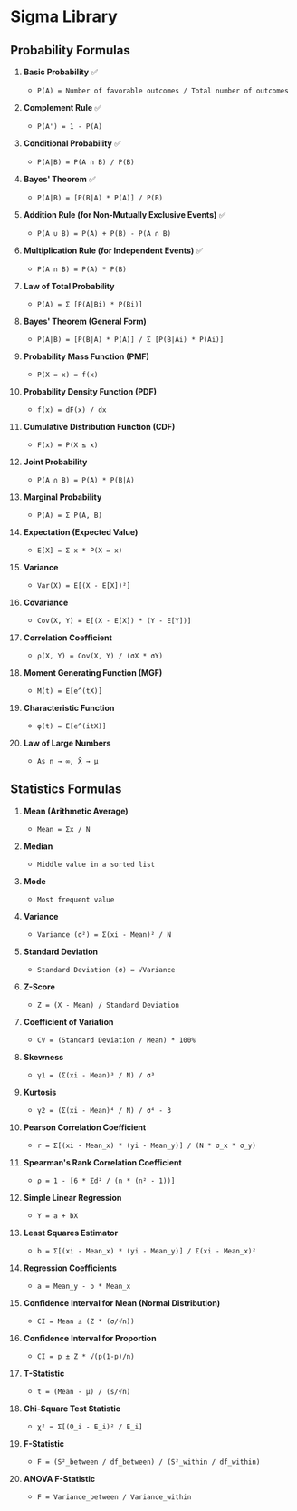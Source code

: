 # Sigma Library

## Probability Formulas

1. **Basic Probability** ✅
    - `P(A) = Number of favorable outcomes / Total number of outcomes`

2. **Complement Rule** ✅
    - `P(A') = 1 - P(A)`

3. **Conditional Probability** ✅
    - `P(A|B) = P(A ∩ B) / P(B)`

4. **Bayes' Theorem** ✅
    - `P(A|B) = [P(B|A) * P(A)] / P(B)`

5. **Addition Rule (for Non-Mutually Exclusive Events)** ✅
    - `P(A ∪ B) = P(A) + P(B) - P(A ∩ B)`

6. **Multiplication Rule (for Independent Events)** ✅
    - `P(A ∩ B) = P(A) * P(B)`

7. **Law of Total Probability**
    - `P(A) = Σ [P(A|Bi) * P(Bi)]`

8. **Bayes' Theorem (General Form)**
    - `P(A|B) = [P(B|A) * P(A)] / Σ [P(B|Ai) * P(Ai)]`

9. **Probability Mass Function (PMF)**
    - `P(X = x) = f(x)`

10. **Probability Density Function (PDF)**
    - `f(x) = dF(x) / dx`

11. **Cumulative Distribution Function (CDF)**
    - `F(x) = P(X ≤ x)`

12. **Joint Probability**
    - `P(A ∩ B) = P(A) * P(B|A)`

13. **Marginal Probability**
    - `P(A) = Σ P(A, B)`

14. **Expectation (Expected Value)**
    - `E[X] = Σ x * P(X = x)`

15. **Variance**
    - `Var(X) = E[(X - E[X])²]`

16. **Covariance**
    - `Cov(X, Y) = E[(X - E[X]) * (Y - E[Y])]`

17. **Correlation Coefficient**
    - `ρ(X, Y) = Cov(X, Y) / (σX * σY)`

18. **Moment Generating Function (MGF)**
    - `M(t) = E[e^(tX)]`

19. **Characteristic Function**
    - `φ(t) = E[e^(itX)]`

20. **Law of Large Numbers**
    - `As n → ∞, X̄ → μ`

## Statistics Formulas

1. **Mean (Arithmetic Average)**
    - `Mean = Σx / N`

2. **Median**
    - `Middle value in a sorted list`

3. **Mode**
    - `Most frequent value`

4. **Variance**
    - `Variance (σ²) = Σ(xi - Mean)² / N`

5. **Standard Deviation**
    - `Standard Deviation (σ) = √Variance`

6. **Z-Score**
    - `Z = (X - Mean) / Standard Deviation`

7. **Coefficient of Variation**
    - `CV = (Standard Deviation / Mean) * 100%`

8. **Skewness**
    - `γ1 = (Σ(xi - Mean)³ / N) / σ³`

9. **Kurtosis**
    - `γ2 = (Σ(xi - Mean)⁴ / N) / σ⁴ - 3`

10. **Pearson Correlation Coefficient**
    - `r = Σ[(xi - Mean_x) * (yi - Mean_y)] / (N * σ_x * σ_y)`

11. **Spearman's Rank Correlation Coefficient**
    - `ρ = 1 - [6 * Σd² / (n * (n² - 1))]`

12. **Simple Linear Regression**
    - `Y = a + bX`

13. **Least Squares Estimator**
    - `b = Σ[(xi - Mean_x) * (yi - Mean_y)] / Σ(xi - Mean_x)²`

14. **Regression Coefficients**
    - `a = Mean_y - b * Mean_x`

15. **Confidence Interval for Mean (Normal Distribution)**
    - `CI = Mean ± (Z * (σ/√n))`

16. **Confidence Interval for Proportion**
    - `CI = p ± Z * √(p(1-p)/n)`

17. **T-Statistic**
    - `t = (Mean - μ) / (s/√n)`

18. **Chi-Square Test Statistic**
    - `χ² = Σ[(O_i - E_i)² / E_i]`

19. **F-Statistic**
    - `F = (S²_between / df_between) / (S²_within / df_within)`

20. **ANOVA F-Statistic**
    - `F = Variance_between / Variance_within`
